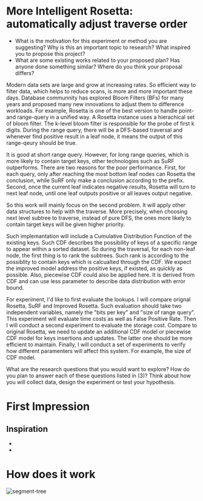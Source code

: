 # More Intelligent Rosetta: automatically adjust traverse order

- What is the motivation for this experiment or method you are suggesting? Why is this an important topic to research? What inspired you to propose this project?
- What are some existing works related to your proposed plan? Has anyone done something similar? Where do you think your proposal differs?

Modern data sets are large and grow at increasing rates. So efficient way to filter data, which helps to reduce scans, is more and more important these days. Database communnity has explored Bloom Filters (BFs) for many years and proposed many new innovations to adjust them to difference workloads. For example, Rosetta is one of the best version to handle point- and range-query in a unified way. A Rosetta instance uses a hierachical set of bloom filter. The k-level bloom filter is responsible for the probe of first k digits. During the range query, there will be a DFS-based traversal and whenever find positive result in a leaf node, it means the output of this range-qeury should be true.

It is good at short range query. However, for long range queries, which is more likely to contain target keys, other technologies such as SuRF outperforms. There are two reasons for the poor performance. First, for each query, only after reaching the most bottom leaf nodes can Rosetta the conclusion, while SuRF only make a conclusion according to the prefix. Second, once the current leaf indicates negative results, Rosetta will turn to next leaf node, until one leaf outputs positive or all leaves output negative. 

So this work will mainly focus on the second problem. It will apply other data structures to help with the traverse. More precisely, when choosing next level subtree to traverse, instead of pure DFS, the ones more likely to contain target keys will be given higher priority.

Such implemantation will include a Cumulative Distribution Function of the existing keys. Such CDF describes the possibility of keys of a specific range to appear within a sorted dataset. So during the traversal, for each non-leaf node, the first thing is to rank the subtrees. Such rank is according to the possiblity to contain keys which is calcualted through the CDF. We expect the improved model address the positive keys, if existed, as quickly as possible.
Also, piecewise CDF could also be applied here. It is derived from CDF and can use less parameter to describe data distribution with error bound.

For experiment, I'd like to first evaluate the lookups. I will compare orignal Rosetta, SuRF and Improved Rosetta. Such evaluation should take two independent variables, namely the "bits per key" and "size of range query". This experiment will evaluate time costs as well as False Positive Rate. 
Then I will conduct a second experiment to evaluate the storage cost. Compare to original Rosetta, we need to update an additional CDF model or piecewise CDF model for keys insertions and updates. The latter one should be more efficient to maintain.
Finally, I will conduct a set of experiments to verify how different paramenters will affect this system. For example, the size of CDF model.

What are the research questions that you would want to explore?
How do you plan to answer each of these questions listed in (3)? Think about how you will collect data, design the experiment or test your hypothesis.

# First Impression

## Inspiration
- 
- 
# How does it work
![segment-tree](https://github.com/vinland-avalon/Readings/blob/main/images/segment-tree1.png?raw=true)


